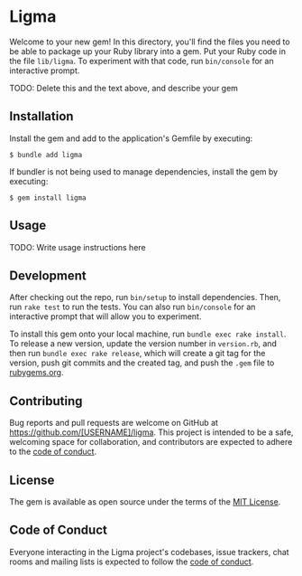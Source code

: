# Ligma

Welcome to your new gem! In this directory, you'll find the files you need to be able to package up your Ruby library into a gem. Put your Ruby code in the file `lib/ligma`. To experiment with that code, run `bin/console` for an interactive prompt.

TODO: Delete this and the text above, and describe your gem

## Installation

Install the gem and add to the application's Gemfile by executing:

    $ bundle add ligma

If bundler is not being used to manage dependencies, install the gem by executing:

    $ gem install ligma

## Usage

TODO: Write usage instructions here

## Development

After checking out the repo, run `bin/setup` to install dependencies. Then, run `rake test` to run the tests. You can also run `bin/console` for an interactive prompt that will allow you to experiment.

To install this gem onto your local machine, run `bundle exec rake install`. To release a new version, update the version number in `version.rb`, and then run `bundle exec rake release`, which will create a git tag for the version, push git commits and the created tag, and push the `.gem` file to [rubygems.org](https://rubygems.org).

## Contributing

Bug reports and pull requests are welcome on GitHub at https://github.com/[USERNAME]/ligma. This project is intended to be a safe, welcoming space for collaboration, and contributors are expected to adhere to the [code of conduct](https://github.com/[USERNAME]/ligma/blob/main/CODE_OF_CONDUCT.md).

## License

The gem is available as open source under the terms of the [MIT License](https://opensource.org/licenses/MIT).

## Code of Conduct

Everyone interacting in the Ligma project's codebases, issue trackers, chat rooms and mailing lists is expected to follow the [code of conduct](https://github.com/[USERNAME]/ligma/blob/main/CODE_OF_CONDUCT.md).
